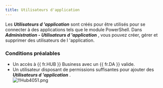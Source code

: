 ```yaml
---
title: Utilisateurs d'application
---
```

Les ***Utilisateurs d 'application*** sont créés pour être utilisés pour se connecter à des applications tels que le module PowerShell.  Dans ***Administration - Utilisateurs d 'application*** , vous pouvez créer, gérer et supprimer des utilisateurs de l 'application.  

### Conditions préalables 

* Un accès à {{ fr.HUB }} Business avec un {{ fr.DA }} valide. 
* Un utilisateur disposant de permissions suffisantes pour ajouter des ***Utilisateurs d 'application*** .  
![!!Hub4051.png](https://webdevolutions.azureedge.net/docs/fr/hub/Hub4051.png) 
